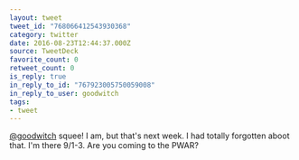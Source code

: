 ```yaml
---
layout: tweet
tweet_id: "768066412543930368"
category: twitter
date: 2016-08-23T12:44:37.000Z
source: TweetDeck
favorite_count: 0
retweet_count: 0
is_reply: true
in_reply_to_id: "767923005750059008"
in_reply_to_user: goodwitch
tags:
- tweet
---
```


[@goodwitch](https://twitter.com/@goodwitch) squee! I am, but that's next week. I had totally forgotten aboot that. I'm there 9/1-3. Are you coming to the PWAR?
